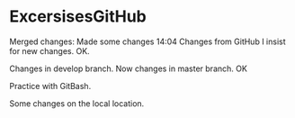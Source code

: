 # ExcersisesGitHub
Merged changes:
Made some changes 14:04
Changes from GitHub
I insist for new changes.
OK.

Changes in develop branch.
Now changes in master branch.
OK

Practice with GitBash.

Some changes on the local location.